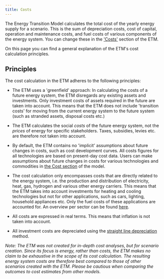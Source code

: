 ```yaml
---
title: Costs
---
```


The Energy Transition Model calculates the total cost of the yearly energy supply for a scenario. This is the sum of depreciation costs, cost of capital, operation and maintenance costs, and fuel costs of various components of the energy system. You can change these in the ['Costs'](https://pro.energytransitionmodel.com/supply/merit_order/merit-order) section of the ETM.

On this page you can find a general explanation of the ETM's cost calculation principles.

## Principles
The cost calculation in the ETM adheres to the following principles:

* The ETM uses a 'greenfield' approach: In calculating the costs of a future energy system, the ETM disregards any existing assets and investments. Only investment costs of assets required in the future are taken into account. This means that the ETM does not include 'transition costs' for moving from the current energy system to the future system (such as stranded assets, disposal costs etc.)

* The ETM calculates the social _costs_ of the future energy system, not the *prices* of energy for specific stakeholders. Taxes, subsidies, levies etc. are therefore not taken into account.

* By default, the ETM contains no 'implicit' assumptions about future changes in costs, such as cost development curves. All costs figures for all technologies are based on present-day cost data. Users can make assumptions about future changes in costs for various technologies and commodities in [the Cost section](https://pro.energytransitionmodel.com/supply/merit_order/merit-order) of the model.

* The cost calculation only encompasses costs that are directly related to the energy system, i.e. the production and distribution of electricity, heat, gas, hydrogen and various other energy carriers. This means that the ETM takes into account investments for heating and cooling technologies but not for other applications, such as cars, lighting, household appliances etc. Only the fuel costs of these applications are accounted for. An overview per sector can be found [here](cost-overview-per-sector.md).

* All costs are expressed in real terms. This means that inflation is not taken into account.

* All investment costs are depreciated using the [straight line depreciation](http://en.wikipedia.org/wiki/Depreciation#Straight-line_depreciation) method.

_Note: The ETM was not created for in-depth cost analyses, but for scenario creation. Since its focus is energy, rather than costs, the ETM makes no claim to be exhaustive in the scope of its cost calculation. The resulting energy system costs are therefore best compared to those of other scenarios created with the ETM. Please be cautious when comparing the outcomes to cost estimates from other models._
